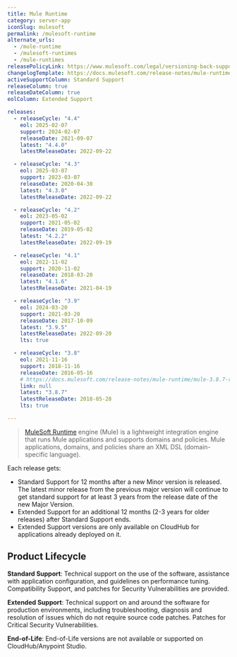 ```yaml
---
title: Mule Runtime
category: server-app
iconSlug: mulesoft
permalink: /mulesoft-runtime
alternate_urls:
  - /mule-runtime
  - /mulesoft-runtimes
  - /mule-runtimes
releasePolicyLink: https://www.mulesoft.com/legal/versioning-back-support-policy#mule-runtimes
changelogTemplate: https://docs.mulesoft.com/release-notes/mule-runtime/mule-__LATEST__-release-notes
activeSupportColumn: Standard Support
releaseColumn: true
releaseDateColumn: true
eolColumn: Extended Support

releases:
  - releaseCycle: "4.4"
    eol: 2025-02-07
    support: 2024-02-07
    releaseDate: 2021-09-07
    latest: "4.4.0"
    latestReleaseDate: 2022-09-22

  - releaseCycle: "4.3"
    eol: 2025-03-07
    support: 2023-03-07
    releaseDate: 2020-04-30
    latest: "4.3.0"
    latestReleaseDate: 2022-09-22

  - releaseCycle: "4.2"
    eol: 2023-05-02
    support: 2021-05-02
    releaseDate: 2019-05-02
    latest: "4.2.2"
    latestReleaseDate: 2022-09-19

  - releaseCycle: "4.1"
    eol: 2022-11-02
    support: 2020-11-02
    releaseDate: 2018-03-20
    latest: "4.1.6"
    latestReleaseDate: 2021-04-19

  - releaseCycle: "3.9"
    eol: 2024-03-20
    support: 2021-03-20
    releaseDate: 2017-10-09
    latest: "3.9.5"
    latestReleaseDate: 2022-09-20
    lts: true

  - releaseCycle: "3.8"
    eol: 2021-11-16
    support: 2018-11-16
    releaseDate: 2016-05-16
    # https://docs.mulesoft.com/release-notes/mule-runtime/mule-3.8.7-release-notes returns a 404
    link: null
    latest: "3.8.7"
    latestReleaseDate: 2018-05-28
    lts: true

---
```


> [MuleSoft Runtime](https://docs.mulesoft.com/mule-runtime/latest/) engine (Mule) is a lightweight integration engine that runs Mule applications and supports domains and policies. Mule applications, domains, and policies share an XML DSL (domain-specific language).

Each release gets:

- Standard Support for 12 months after a new Minor version is released. The latest minor release from the previous major version will continue to get standard support for at least 3 years from the release date of the new Major Version.
- Extended Support for an additional 12 months (2-3 years for older releases) after Standard Support ends.
- Extended Support versions are only available on CloudHub for applications already deployed on it.

## Product Lifecycle

**Standard Support**: Technical support on the use of the software, assistance with application configuration, and guidelines on performance tuning. Compatibility Support, and patches for Security Vulnerabilities are provided.

**Extended Support**: Technical support on and around the software for production environments, including troubleshooting, diagnosis and resolution of issues which do not require source code patches. Patches for Critical Security Vulnerabilities.

**End-of-Life**: End-of-Life versions are not available or supported on CloudHub/Anypoint Studio.
